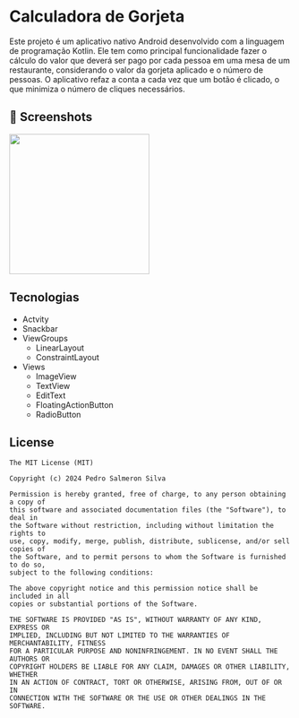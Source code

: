 # Calculadora de Gorjeta

Este projeto é um aplicativo nativo Android desenvolvido com a linguagem de programação Kotlin. Ele tem como principal funcionalidade fazer o cálculo do valor que deverá ser pago por cada pessoa em uma mesa de um restaurante, considerando o valor da gorjeta aplicado e o número de pessoas. O aplicativo refaz a conta a cada vez que um botão é clicado, o que minimiza o número de cliques necessários.
## :camera_flash: Screenshots

<img src="https://github.com/pedrosalmeron/Calculadora_Gorjeta/assets/163915010/97113f18-d8fc-45e6-a02e-a1b8d74c1896" width=250>

## Tecnologias
- Actvity
- Snackbar
- ViewGroups
  - LinearLayout
  - ConstraintLayout
- Views
  - ImageView
  - TextView
  - EditText
  - FloatingActionButton
  - RadioButton

## License
```
The MIT License (MIT)

Copyright (c) 2024 Pedro Salmeron Silva

Permission is hereby granted, free of charge, to any person obtaining a copy of
this software and associated documentation files (the "Software"), to deal in
the Software without restriction, including without limitation the rights to
use, copy, modify, merge, publish, distribute, sublicense, and/or sell copies of
the Software, and to permit persons to whom the Software is furnished to do so,
subject to the following conditions:

The above copyright notice and this permission notice shall be included in all
copies or substantial portions of the Software.

THE SOFTWARE IS PROVIDED "AS IS", WITHOUT WARRANTY OF ANY KIND, EXPRESS OR
IMPLIED, INCLUDING BUT NOT LIMITED TO THE WARRANTIES OF MERCHANTABILITY, FITNESS
FOR A PARTICULAR PURPOSE AND NONINFRINGEMENT. IN NO EVENT SHALL THE AUTHORS OR
COPYRIGHT HOLDERS BE LIABLE FOR ANY CLAIM, DAMAGES OR OTHER LIABILITY, WHETHER
IN AN ACTION OF CONTRACT, TORT OR OTHERWISE, ARISING FROM, OUT OF OR IN
CONNECTION WITH THE SOFTWARE OR THE USE OR OTHER DEALINGS IN THE SOFTWARE.
```
